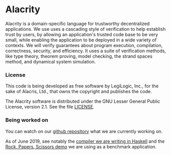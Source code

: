 # Alacrity

Alacrity is a domain-specific language for trustworthy decentralized
applications. We use uses a cascading style of verification to
help establish trust by users, by allowing an application's
trusted code base to be very small,
while enabling the application to be deployed in a wide variety of contexts.
We will verify guarantees about program execution, compilation, correctness,
security, and efficiency. It uses a suite of verification methods,
like type theory, theorem proving, model checking, the strand spaces
method, and dynamical system simulation.

### License

This code is being developed as free software by LegiLogic, Inc., for
the sake of Alacris, Ltd., that owns the copyright and publishes the
code.

The Alacrity software is distributed under the GNU Lesser General
Public License, version 2.1. See the file [LICENSE](LICENSE).


### Being worked on

You can watch on our [github repository](https://github.com/AlacrisIO/alacrity)
what we are currently working on.

As of June 2019, see notably the [compiler we are writing in Haskell](hs/alacrity/)
and the [Rock, Papers, Scissors demo](examples/rps-demo/) we are using as a benchmark application.
